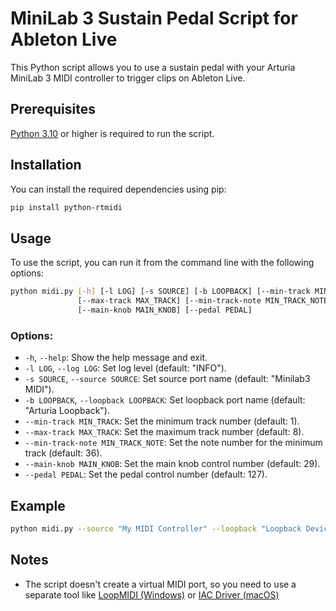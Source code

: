 # MiniLab 3 Sustain Pedal Script for Ableton Live

This Python script allows you to use a sustain pedal with your Arturia MiniLab 3 MIDI controller to trigger clips on Ableton Live.

## Prerequisites

[Python 3.10](https://www.python.org/downloads/) or higher is required to run the script.

## Installation

You can install the required dependencies using pip:

```bash
pip install python-rtmidi
```

## Usage

To use the script, you can run it from the command line with the following options:

```bash
python midi.py [-h] [-l LOG] [-s SOURCE] [-b LOOPBACK] [--min-track MIN_TRACK]
               [--max-track MAX_TRACK] [--min-track-note MIN_TRACK_NOTE]
               [--main-knob MAIN_KNOB] [--pedal PEDAL]
```

### Options:

- `-h`, `--help`: Show the help message and exit.
- `-l LOG`, `--log LOG`: Set log level (default: "INFO").
- `-s SOURCE`, `--source SOURCE`: Set source port name (default: "Minilab3 MIDI").
- `-b LOOPBACK`, `--loopback LOOPBACK`: Set loopback port name (default: "Arturia Loopback").
- `--min-track MIN_TRACK`: Set the minimum track number (default: 1).
- `--max-track MAX_TRACK`: Set the maximum track number (default: 8).
- `--min-track-note MIN_TRACK_NOTE`: Set the note number for the minimum track (default: 36).
- `--main-knob MAIN_KNOB`: Set the main knob control number (default: 29).
- `--pedal PEDAL`: Set the pedal control number (default: 127).

## Example

```bash
python midi.py --source "My MIDI Controller" --loopback "Loopback Device" --main-knob 29 --pedal 127
```

## Notes

- The script doesn't create a virtual MIDI port, so you need to use a separate tool like [LoopMIDI (Windows)](https://www.tobias-erichsen.de/software/loopmidi.html) or [IAC Driver (macOS)](https://help.ableton.com/hc/en-us/articles/209774225-How-to-setup-a-virtual-MIDI-bus)
